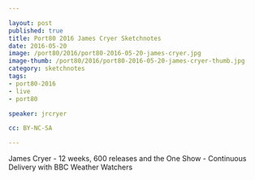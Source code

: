 ```yaml
---

layout: post
published: true
title: Port80 2016 James Cryer Sketchnotes
date: 2016-05-20
image: /port80/2016/port80-2016-05-20-james-cryer.jpg
image-thumb: /port80/2016/port80-2016-05-20-james-cryer-thumb.jpg
category: sketchnotes
tags:
- port80-2016
- live
- port80

speaker: jrcryer

cc: BY-NC-SA

---
```


James Cryer - 12 weeks, 600 releases and the One Show - Continuous Delivery with BBC Weather Watchers
